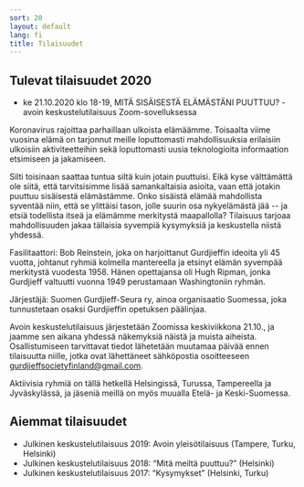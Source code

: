 ```yaml
---
sort: 20
layout: default
lang: fi
title: Tilaisuudet
---
```


## Tulevat tilaisuudet 2020

* ke 21.10.2020 klo 18-19, MITÄ SISÄISESTÄ ELÄMÄSTÄNI PUUTTUU? -avoin keskustelutilaisuus Zoom-sovelluksessa

Koronavirus rajoittaa parhaillaan ulkoista elämäämme. Toisaalta viime vuosina elämä on 
tarjonnut meille loputtomasti mahdollisuuksia erilaisiin ulkoisiin aktiviteetteihin sekä 
loputtomasti uusia teknologioita informaation etsimiseen ja jakamiseen.

Silti toisinaan saattaa tuntua siltä kuin jotain puuttuisi. Eikä kyse välttämättä ole siitä, 
että tarvitsisimme lisää samankaltaisia asioita, vaan että jotakin puuttuu sisäisestä elämästämme. 
Onko sisäistä elämää mahdollista syventää niin, että se ylittäisi tason, jolle suurin osa 
nykyelämästä jää -- ja etsiä todellista itseä ja elämämme merkitystä maapallolla? Tilaisuus 
tarjoaa mahdollisuuden jakaa tällaisia syvempiä kysymyksiä ja keskustella niistä yhdessä. 

Fasilitaattori: Bob Reinstein, joka on harjoittanut Gurdjieffin ideoita yli 45 vuotta, johtanut 
ryhmiä kolmella mantereella ja etsinyt elämän syvempää merkitystä vuodesta 1958. Hänen opettajansa 
oli Hugh Ripman, jonka Gurdjieff valtuutti vuonna 1949 perustamaan Washingtoniin ryhmän.

Järjestäjä: Suomen Gurdjieff-Seura ry, ainoa organisaatio Suomessa, joka tunnustetaan osaksi 
Gurdjieffin opetuksen päälinjaa.

Avoin keskustelutilaisuus järjestetään Zoomissa keskiviikkona 21.10., ja jaamme sen aikana yhdessä 
näkemyksiä näistä ja muista aiheista. Osallistumiseen tarvittavat tiedot lähetetään muutamaa päivää 
ennen tilaisuutta niille, jotka ovat lähettäneet sähköpostia osoitteeseen gurdjieffsocietyfinland@gmail.com. 

Aktiivisia ryhmiä on tällä hetkellä Helsingissä, Turussa, Tampereella ja Jyväskylässä, ja jäseniä meillä 
on myös muualla Etelä- ja Keski-Suomessa.



## Aiemmat tilaisuudet

* Julkinen keskustelutilaisuus 2019: Avoin yleisötilaisuus (Tampere, Turku, Helsinki)
* Julkinen keskustelutilaisuus 2018: “Mitä meiltä puuttuu?” (Helsinki) 
* Julkinen keskustelutilaisuus 2017: “Kysymykset” (Helsinki, Turku) 
